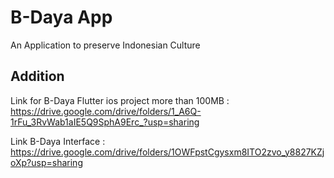 # B-Daya App

An Application to preserve Indonesian Culture

## Addition

Link for B-Daya Flutter ios project more than 100MB : https://drive.google.com/drive/folders/1_A6Q-1rFu_3RvWab1aIE5Q9SphA9Erc_?usp=sharing

Link B-Daya Interface : https://drive.google.com/drive/folders/1OWFpstCgysxm8ITO2zvo_y8827KZjoXp?usp=sharing
